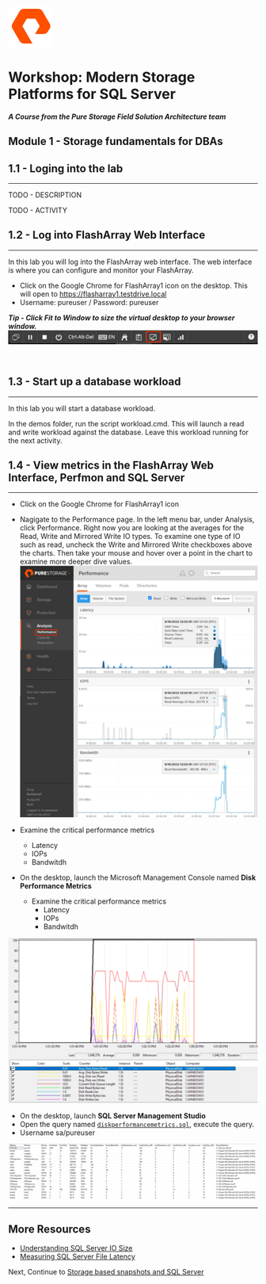 ![](graphics/purestorage.png)

# Workshop: Modern Storage Platforms for SQL Server

#### <i>A Course from the Pure Storage Field Solution Architecture team</i>

## Module 1 - Storage fundamentals for DBAs


## 1.1 - Loging into the lab
---
TODO - DESCRIPTION

TODO - ACTIVITY


## 1.2 - Log into FlashArray Web Interface
---
In this lab you will log into the FlashArray web interface. The web interface is where you can configure and monitor your FlashArray. 

- Click on the Google Chrome for FlashArray1 icon on the desktop. This will open to https://flasharray1.testdrive.local
- Username: pureuser / Password: pureuser

**<i>Tip - Click Fit to Window to size the virtual desktop to your browser window. </i>**
![](../graphics/1.1.png)

<br />

## 1.3 - Start up a database workload
---
In this lab you will start a database workload. 

In the demos folder, run the script workload.cmd. This will launch a read and write workload against the database. Leave this workload running for the next activity.


## 1.4 - View metrics in the FlashArray Web Interface, Perfmon and SQL Server
---
- Click on the Google Chrome for FlashArray1 icon
- Nagigate to the Performance page. In the left menu bar, under Analysis, click Performance. Right now you are looking at the averages for the Read, Write and Mirrored Write IO types. To examine one type of IO such as read, uncheck the Write and Mirrored Write checkboxes above the charts.  Then take your mouse and hover over a point in the chart to examine more deeper dive values. 
![](../graphics/1.4.1.png)

- Examine the critical performance metrics
    - Latency
    - IOPs
    - Bandwitdh

- On the desktop, launch the Microsoft Management Console named **Disk Performance Metrics**
    - Examine the critical performance metrics
        - Latency
        - IOPs
        - Bandwitdh

![](../graphics/1.4.2.png)

- On the desktop, launch **SQL Server Management Studio**
- Open the query named [`diskperformancemetrics.sql`](./demos/m1/diskperformancemetrics.sql), execute the query.
- Username sa/pureuser

![](../graphics/1.4.3.png)



---

## More Resources
- [Understanding SQL Server IO Size](https://www.nocentino.com/posts/2021-12-10-sqlserver-io-size/)
- [Measuring SQL Server File Latency](https://www.nocentino.com/posts/2021-10-06-sql-server-file-latency)



Next, Continue to [Storage based snapshots and SQL Server](./2-StorageSnapshotsForSqlServer.md)
